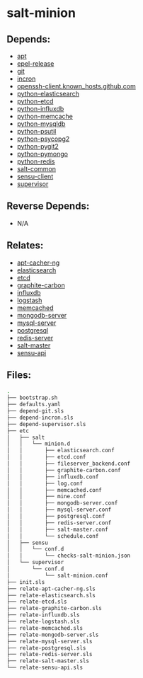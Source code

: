 # salt-minion

## Depends:

  -  [apt](/salt/apt)
  -  [epel-release](/salt/epel-release)
  -  [git](/salt/git)
  -  [incron](/salt/incron)
  -  [openssh-client.known\_hosts.github.com](/salt/openssh-client/known_hosts/github/com.sls)
  -  [python-elasticsearch](/salt/python-elasticsearch)
  -  [python-etcd](/salt/python-etcd)
  -  [python-influxdb](/salt/python-influxdb)
  -  [python-memcache](/salt/python-memcache)
  -  [python-mysqldb](/salt/python-mysqldb)
  -  [python-psutil](/salt/python-psutil)
  -  [python-psycopg2](/salt/python-psycopg2)
  -  [python-pygit2](/salt/python-pygit2)
  -  [python-pymongo](/salt/python-pymongo)
  -  [python-redis](/salt/python-redis)
  -  [salt-common](/salt/salt-common)
  -  [sensu-client](/salt/sensu-client)
  -  [supervisor](/salt/supervisor)

## Reverse Depends:

  -  N/A

## Relates:

  -  [apt-cacher-ng](/salt/apt-cacher-ng)
  -  [elasticsearch](/salt/elasticsearch)
  -  [etcd](/salt/etcd)
  -  [graphite-carbon](/salt/graphite-carbon)
  -  [influxdb](/salt/influxdb)
  -  [logstash](/salt/logstash)
  -  [memcached](/salt/memcached)
  -  [mongodb-server](/salt/mongodb-server)
  -  [mysql-server](/salt/mysql-server)
  -  [postgresql](/salt/postgresql)
  -  [redis-server](/salt/redis-server)
  -  [salt-master](/salt/salt-master)
  -  [sensu-api](/salt/sensu-api)

## Files:

```bash
.
├── bootstrap.sh
├── defaults.yaml
├── depend-git.sls
├── depend-incron.sls
├── depend-supervisor.sls
├── etc
│   ├── salt
│   │   └── minion.d
│   │       ├── elasticsearch.conf
│   │       ├── etcd.conf
│   │       ├── fileserver_backend.conf
│   │       ├── graphite-carbon.conf
│   │       ├── influxdb.conf
│   │       ├── log.conf
│   │       ├── memcached.conf
│   │       ├── mine.conf
│   │       ├── mongodb-server.conf
│   │       ├── mysql-server.conf
│   │       ├── postgresql.conf
│   │       ├── redis-server.conf
│   │       ├── salt-master.conf
│   │       └── schedule.conf
│   ├── sensu
│   │   └── conf.d
│   │       └── checks-salt-minion.json
│   └── supervisor
│       └── conf.d
│           └── salt-minion.conf
├── init.sls
├── relate-apt-cacher-ng.sls
├── relate-elasticsearch.sls
├── relate-etcd.sls
├── relate-graphite-carbon.sls
├── relate-influxdb.sls
├── relate-logstash.sls
├── relate-memcached.sls
├── relate-mongodb-server.sls
├── relate-mysql-server.sls
├── relate-postgresql.sls
├── relate-redis-server.sls
├── relate-salt-master.sls
└── relate-sensu-api.sls
```
